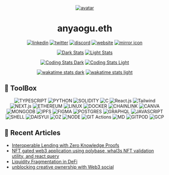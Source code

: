 
<div align="center">

[![avatar][1.1]][1]

# anyaogu.eth

[![linkedin](https://img.shields.io/badge/linkedin-0A66C2?style=for-the-badge&logo=linkedin&logoColor=FFFFFF)](https://linkedin.com/in/anyaogu/)
[![twitter](https://img.shields.io/badge/-twitter-1DA1F2?style=for-the-badge&logo=twitter&logoColor=FFFFFF)](https://twitter.com/peteranyaogu/)
[![discord](https://img.shields.io/badge/-Discord-5865F2?style=for-the-badge&logo=discord&logoColor=FFFFFF)](https://discordapp.com/users/700327336507080734)
[![website](https://img.shields.io/badge/-website-4285F4?style=for-the-badge&logo=googlechrome&logoColor=FFFFFF)](https://anyaogu.eth.limo)
[![mirror icon][1.2]][2]

[![Dark Stats](https://github-readme-stats.vercel.app/api?username=peteruche21&theme=github_dark&card_width=495&hide_title=true&show_icons=true&rank_icon=github#gh-dark-mode-only)](https://github.com/peteruche21/github-readme#gh-dark-mode-only)
[![Light Stats](https://github-readme-stats.vercel.app/api?username=peteruche21&theme=github_light&card_width=495&hide_title=true&show_icons=true&rank_icon=github#gh-light-mode-only)](https://github.com/peteruche21/github-readme#gh-light-mode-only)

[![Coding Stats Dark](https://github-readme-stats.vercel.app/api/top-langs/?username=peteruche21&langs_count=5&theme=github_dark&hide_title=true&hide=java,html,css,scss,dart,cmake,kotlin,makefile,swift&layout=donut#gh-dark-mode-only)](https://github.com/peteruche21/github-readme#gh-dark-mode-only)
[![Coding Stats Light](https://github-readme-stats.vercel.app/api/top-langs/?username=peteruche21&langs_count=5&theme=github_light&hide_title=true&hide=java,html,css,scss,dart,cmake,kotlin,makefile,swift&layout=donut#gh-light-mode-only)](https://github.com/peteruche21/github-readme#gh-light-mode-only)

[![wakatime stats dark](https://ximon-readme-stats.vercel.app/api/wakatime?username=peteruche21&langs_count=5&theme=github_dark&hide_title=true&range=last_7_days#gh-dark-mode-only)](https://github.com/ximon-x/github-readme#gh-dark-mode-only)
[![wakatime stats light](https://ximon-readme-stats.vercel.app/api/wakatime?username=peteruche21&langs_count=5&theme=github_light&hide_title=true&range=last_7_days#gh-light-mode-only)](https://github.com/ximon-x/github-readme#gh-light-mode-only)

</div>

## 🧰 ToolBox

<div align="center">

![TYPESCRIPT](https://img.shields.io/badge/Typescript-3178C6?style=flat-square&logo=typescript&logoColor=ffffff)
![PYTHON](https://img.shields.io/badge/Python-3776AB?style=flat-square&logo=python&logoColor=ffffff)
![SOLIDITY](https://img.shields.io/badge/Solidity-363636?style=flat-square&logo=solidity&logoColor=ffffff)
![C](https://img.shields.io/badge/C-A8B9CC?style=flat-square&logo=cplusplus&logoColor=00599C)
![React.js](https://img.shields.io/badge/React-61DAFB?style=flat-square&logo=react&logoColor=ffffff)
![Tailwind](https://img.shields.io/badge/Tailwind-06B6D4?style=flat-square&logo=tailwindcss&logoColor=ffffff)
![NEXT.js](https://img.shields.io/badge/Next.js-000000?style=flat-square&logo=next.js&logoColor=ffffff)
![ETHEREUM](https://img.shields.io/badge/Ethereum-3C3C3D?style=flat-square&logo=ethereum&logoColor=ffffff)
![LINUX](https://img.shields.io/badge/Linux-FCC624?style=flat-square&logo=linux&logoColor=ffffff)
![DOCKER](https://img.shields.io/badge/Docker-2496ED?style=flat-square&logo=docker&logoColor=ffffff)
![CHAINLINK](https://img.shields.io/badge/Chainlink-375BD2?style=flat-square&logo=chainlink&logoColor=ffffff)
![CANVA](https://img.shields.io/badge/Canva-00C4CC?style=flat-square&logo=canva&logoColor=ffffff)
![MONGODB](https://img.shields.io/badge/Mongodb-47A248?style=flat-square&logo=mongodb&logoColor=ffffff)
![IPFS](https://img.shields.io/badge/IPFS-65C2CB?style=flat-square&logo=ipfs&logoColor=ffffff)
![FIGMA](https://img.shields.io/badge/Figma-F24E1E?style=flat-square&logo=figma&logoColor=ffffff)
![POSTGRES](https://img.shields.io/badge/Postgres-4169E1?style=flat-square&logo=postgresql&logoColor=ffffff)
![GRAPHQL](https://img.shields.io/badge/Graphql-E10098?style=flat-square&logo=graphql&logoColor=ffffff)
![JAVASCRIPT](https://img.shields.io/badge/Javascript-F7DF1E?style=flat-square&logo=javascript&logoColor=ffffff)
![SHELL](https://img.shields.io/badge/ZSH-4EAA25?style=flat-square&logo=gnubash&logoColor=ffffff)
![DAISYUI](https://img.shields.io/badge/DaisyUI-5A0EF8?style=flat-square&logo=daisyui&logoColor=ffffff)
![OZ](https://img.shields.io/badge/Openzeppelin-4E5EE4?style=flat-square&logo=openzeppelin&logoColor=ffffff)
![NODE](https://img.shields.io/badge/NodeJS-339933?style=flat-square&logo=node.js&logoColor=ffffff)
![GIT Actions](https://img.shields.io/badge/CI-Github-2088FF?style=flat-square&logo=githubactions&logoColor=ffffff)
![MD](https://img.shields.io/badge/Markdown-000000?style=flat-square&logo=markdown&logoColor=ffffff)
![GITPOD](https://img.shields.io/badge/Gitpod-FFAE33?style=flat-square&logo=gitpod&logoColor=ffffff)
![GCP](https://img.shields.io/badge/Cloud-GCP-4285F4?style=flat-square&logo=googlecloud&logoColor=ffffff)

</div>

## 📰 Recent Articles

- [Interoperable Lending with Zero Knowledge Proofs](https://mirror.xyz/anyaogu.eth/nRL9JKcUH7NJu1hD0M6jNeaU2U6o3Wkf4WHDCxp6t8k)
- [NFT gated web3 application using polybase, whal3s NFT validation utility, and react query](https://mirror.xyz/anyaogu.eth/Pf__G5CTqExqXYpbrjQcUfr6mMiJaDf1GCGMAn7TWro)
- [Liquidity Fragmentation in DeFi](https://mirror.xyz/anyaogu.eth/IKhk4L9G0egR5-88gIGXmU9pnZijsJmBf7RAPuu4i1A)
- [unblocking creative ownership with Web3 social](https://mirror.xyz/anyaogu.eth/N8-rCYjxKRw6rq-v1gaYeI_QBwCajRYZjQbjDx0KPTw)

[1]: https://anyaogu.eth.limo (anyaogu.eth)
[2]: https://www.mirror.xyz/anyaogu.eth (mirror.xyz)

[1.1]: https://ik.imagekit.io/p3buruum5/readme/wizardavatar.png?tr=w-200,h-200
[1.2]: https://ik.imagekit.io/p3buruum5/readme/mirror.png?tr=w-75
